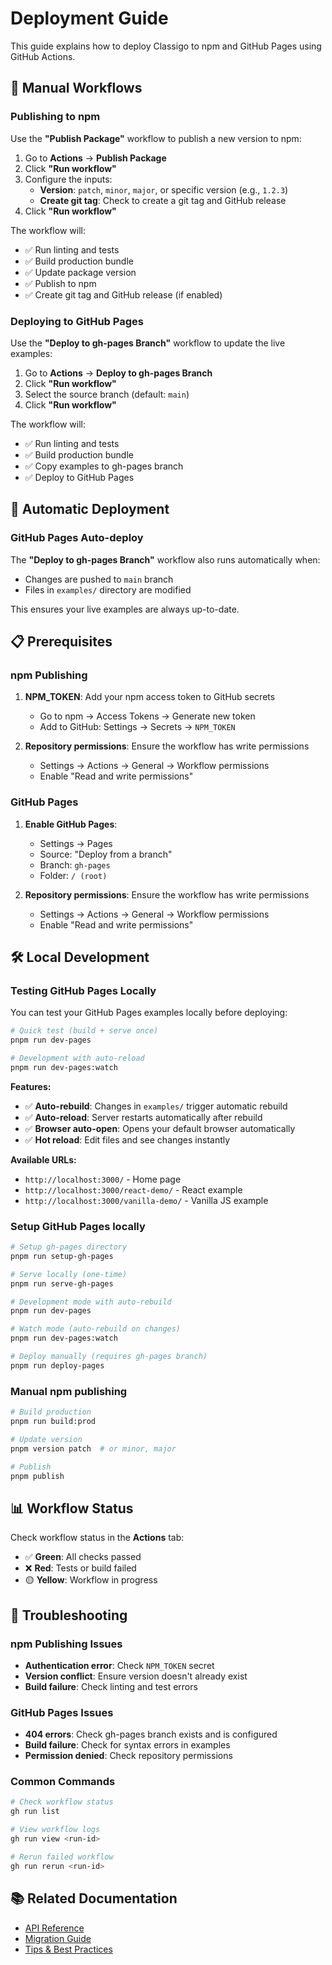 # Deployment Guide

This guide explains how to deploy Classigo to npm and GitHub Pages using GitHub Actions.

## 🚀 Manual Workflows

### Publishing to npm

Use the **"Publish Package"** workflow to publish a new version to npm:

1. Go to **Actions** → **Publish Package**
2. Click **"Run workflow"**
3. Configure the inputs:
   - **Version**: `patch`, `minor`, `major`, or specific version (e.g., `1.2.3`)
   - **Create git tag**: Check to create a git tag and GitHub release
4. Click **"Run workflow"**

The workflow will:
- ✅ Run linting and tests
- ✅ Build production bundle
- ✅ Update package version
- ✅ Publish to npm
- ✅ Create git tag and GitHub release (if enabled)

### Deploying to GitHub Pages

Use the **"Deploy to gh-pages Branch"** workflow to update the live examples:

1. Go to **Actions** → **Deploy to gh-pages Branch**
2. Click **"Run workflow"**
3. Select the source branch (default: `main`)
4. Click **"Run workflow"**

The workflow will:
- ✅ Run linting and tests
- ✅ Build production bundle
- ✅ Copy examples to gh-pages branch
- ✅ Deploy to GitHub Pages

## 🔄 Automatic Deployment

### GitHub Pages Auto-deploy

The **"Deploy to gh-pages Branch"** workflow also runs automatically when:
- Changes are pushed to `main` branch
- Files in `examples/` directory are modified

This ensures your live examples are always up-to-date.

## 📋 Prerequisites

### npm Publishing

1. **NPM_TOKEN**: Add your npm access token to GitHub secrets
   - Go to npm → Access Tokens → Generate new token
   - Add to GitHub: Settings → Secrets → `NPM_TOKEN`

2. **Repository permissions**: Ensure the workflow has write permissions
   - Settings → Actions → General → Workflow permissions
   - Enable "Read and write permissions"

### GitHub Pages

1. **Enable GitHub Pages**:
   - Settings → Pages
   - Source: "Deploy from a branch"
   - Branch: `gh-pages`
   - Folder: `/ (root)`

2. **Repository permissions**: Ensure the workflow has write permissions
   - Settings → Actions → General → Workflow permissions
   - Enable "Read and write permissions"

## 🛠️ Local Development

### Testing GitHub Pages Locally

You can test your GitHub Pages examples locally before deploying:

```bash
# Quick test (build + serve once)
pnpm run dev-pages

# Development with auto-reload
pnpm run dev-pages:watch
```

**Features:**
- ✅ **Auto-rebuild**: Changes in `examples/` trigger automatic rebuild
- ✅ **Auto-reload**: Server restarts automatically after rebuild
- ✅ **Browser auto-open**: Opens your default browser automatically
- ✅ **Hot reload**: Edit files and see changes instantly

**Available URLs:**
- `http://localhost:3000/` - Home page
- `http://localhost:3000/react-demo/` - React example
- `http://localhost:3000/vanilla-demo/` - Vanilla JS example

### Setup GitHub Pages locally

```bash
# Setup gh-pages directory
pnpm run setup-gh-pages

# Serve locally (one-time)
pnpm run serve-gh-pages

# Development mode with auto-rebuild
pnpm run dev-pages

# Watch mode (auto-rebuild on changes)
pnpm run dev-pages:watch

# Deploy manually (requires gh-pages branch)
pnpm run deploy-pages
```

### Manual npm publishing

```bash
# Build production
pnpm run build:prod

# Update version
pnpm version patch  # or minor, major

# Publish
pnpm publish
```

## 📊 Workflow Status

Check workflow status in the **Actions** tab:

- ✅ **Green**: All checks passed
- ❌ **Red**: Tests or build failed
- 🟡 **Yellow**: Workflow in progress

## 🔧 Troubleshooting

### npm Publishing Issues

- **Authentication error**: Check `NPM_TOKEN` secret
- **Version conflict**: Ensure version doesn't already exist
- **Build failure**: Check linting and test errors

### GitHub Pages Issues

- **404 errors**: Check gh-pages branch exists and is configured
- **Build failure**: Check for syntax errors in examples
- **Permission denied**: Check repository permissions

### Common Commands

```bash
# Check workflow status
gh run list

# View workflow logs
gh run view <run-id>

# Rerun failed workflow
gh run rerun <run-id>
```

## 📚 Related Documentation

- [API Reference](./API.md)
- [Migration Guide](./MIGRATION.md)
- [Tips & Best Practices](./TIPS.md)
